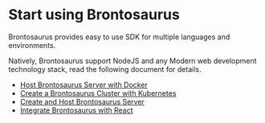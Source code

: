# Start using Brontosaurus

Brontosaurus provides easy to use SDK for multiple languages and environments.

Natively, Brontosaurus support NodeJS and any Modern web development technology stack, read the following document for details.

-   [Host Brontosaurus Server with Docker](/docs/server/docker.md)
-   [Create a Brontosaurus Cluster with Kubernetes](/docs/server/k8s.md)
-   [Create and Host Brontosaurus Server](/docs/server/host.md)
-   [Integrate Brontosaurus with React](/docs/sdk/react.md)
